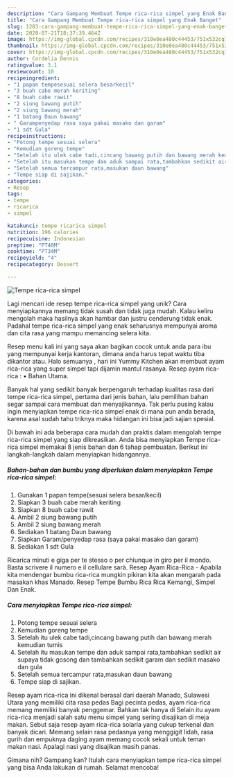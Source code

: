 ```yaml
---
description: "Cara Gampang Membuat Tempe rica-rica simpel yang Enak Banget"
title: "Cara Gampang Membuat Tempe rica-rica simpel yang Enak Banget"
slug: 1283-cara-gampang-membuat-tempe-rica-rica-simpel-yang-enak-banget
date: 2020-07-21T18:37:39.464Z
image: https://img-global.cpcdn.com/recipes/310e0ea480c44453/751x532cq70/tempe-rica-rica-simpel-foto-resep-utama.jpg
thumbnail: https://img-global.cpcdn.com/recipes/310e0ea480c44453/751x532cq70/tempe-rica-rica-simpel-foto-resep-utama.jpg
cover: https://img-global.cpcdn.com/recipes/310e0ea480c44453/751x532cq70/tempe-rica-rica-simpel-foto-resep-utama.jpg
author: Cordelia Dennis
ratingvalue: 3.1
reviewcount: 10
recipeingredient:
- "1 papan tempesesuai selera besarkecil"
- "3 buah cabe merah keriting"
- "8 buah cabe rawit"
- "2 siung bawang putih"
- "2 siung bawang merah"
- "1 batang Daun bawang"
- " Garampenyedap rasa saya pakai masako dan garam"
- "1 sdt Gula"
recipeinstructions:
- "Potong tempe sesuai selera"
- "Kemudian goreng tempe"
- "Setelah itu ulek cabe tadi,cincang bawang putih dan bawang merah kemudian tumis"
- "Setelah itu masukan tempe dan aduk sampai rata,tambahkan sedikit air supaya tidak gosong dan tambahkan sedikit garam dan sedikit masako dan gula"
- "Setelah semua tercampur rata,masukan daun bawang"
- "Tempe siap di sajikan."
categories:
- Resep
tags:
- tempe
- ricarica
- simpel

katakunci: tempe ricarica simpel 
nutrition: 196 calories
recipecuisine: Indonesian
preptime: "PT40M"
cooktime: "PT34M"
recipeyield: "4"
recipecategory: Dessert

---
```



![Tempe rica-rica simpel](https://img-global.cpcdn.com/recipes/310e0ea480c44453/751x532cq70/tempe-rica-rica-simpel-foto-resep-utama.jpg)

Lagi mencari ide resep tempe rica-rica simpel yang unik? Cara menyiapkannya memang tidak susah dan tidak juga mudah. Kalau keliru mengolah maka hasilnya akan hambar dan justru cenderung tidak enak. Padahal tempe rica-rica simpel yang enak seharusnya mempunyai aroma dan cita rasa yang mampu memancing selera kita.

Resep menu kali ini yang saya akan bagikan cocok untuk anda para ibu yang mempunyai kerja kantoran, dimana anda harus tepat waktu tiba dikantor atau. Halo semuanya , hari ini Yummy Kitchen akan membuat ayam rica-rica yang super simpel tapi dijamin mantul rasanya. Resep ayam rica-rica : • Bahan Utama.

Banyak hal yang sedikit banyak berpengaruh terhadap kualitas rasa dari tempe rica-rica simpel, pertama dari jenis bahan, lalu pemilihan bahan segar sampai cara membuat dan menyajikannya. Tak perlu pusing kalau ingin menyiapkan tempe rica-rica simpel enak di mana pun anda berada, karena asal sudah tahu triknya maka hidangan ini bisa jadi sajian spesial.


Di bawah ini ada beberapa cara mudah dan praktis dalam mengolah tempe rica-rica simpel yang siap dikreasikan. Anda bisa menyiapkan Tempe rica-rica simpel memakai 8 jenis bahan dan 6 tahap pembuatan. Berikut ini langkah-langkah dalam menyiapkan hidangannya.

<!--inarticleads1-->

##### Bahan-bahan dan bumbu yang diperlukan dalam menyiapkan Tempe rica-rica simpel:

1. Gunakan 1 papan tempe(sesuai selera besar/kecil)
1. Siapkan 3 buah cabe merah keriting
1. Siapkan 8 buah cabe rawit
1. Ambil 2 siung bawang putih
1. Ambil 2 siung bawang merah
1. Sediakan 1 batang Daun bawang
1. Siapkan  Garam/penyedap rasa (saya pakai masako dan garam)
1. Sediakan 1 sdt Gula


Ricarica minuti e giga per te stesso o per chiunque in giro per il mondo. Basta scrivere il numero e il cellulare sarà. Resep Ayam Rica-Rica - Apabila kita mendengar bumbu rica-rica mungkin pikiran kita akan mengarah pada masakan khas Manado. Resep Tempe Bumbu Rica Rica Kemangi, Simpel Dan Enak. 

<!--inarticleads2-->

##### Cara menyiapkan Tempe rica-rica simpel:

1. Potong tempe sesuai selera
1. Kemudian goreng tempe
1. Setelah itu ulek cabe tadi,cincang bawang putih dan bawang merah kemudian tumis
1. Setelah itu masukan tempe dan aduk sampai rata,tambahkan sedikit air supaya tidak gosong dan tambahkan sedikit garam dan sedikit masako dan gula
1. Setelah semua tercampur rata,masukan daun bawang
1. Tempe siap di sajikan.


Resep ayam rica-rica ini dikenal berasal dari daerah Manado, Sulawesi Utara yang memiliki cita rasa pedas Bagi pecinta pedas, ayam rica-rica memang memiliki banyak penggemar. Bahkan tak hanya di Selain itu ayam rica-rica menjadi salah satu menu simpel yang sering disajikan di meja makan. Sebut saja resep ayam rica-rica solaria yang cukup terkenal dan banyak dicari. Memang selain rasa pedasnya yang menggigit lidah, rasa gurih dan empuknya daging ayam memang cocok sekali untuk teman makan nasi. Apalagi nasi yang disajikan masih panas. 

Gimana nih? Gampang kan? Itulah cara menyiapkan tempe rica-rica simpel yang bisa Anda lakukan di rumah. Selamat mencoba!

